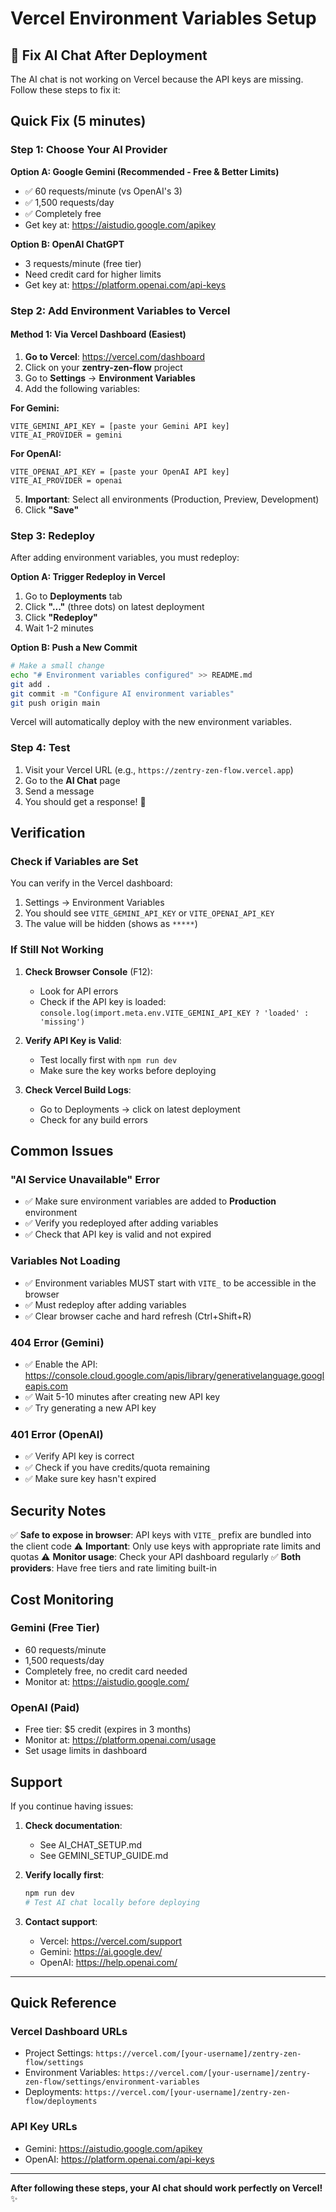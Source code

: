 # Vercel Environment Variables Setup

## 🔑 Fix AI Chat After Deployment

The AI chat is not working on Vercel because the API keys are missing. Follow these steps to fix it:

## Quick Fix (5 minutes)

### Step 1: Choose Your AI Provider

**Option A: Google Gemini (Recommended - Free & Better Limits)**
- ✅ 60 requests/minute (vs OpenAI's 3)
- ✅ 1,500 requests/day
- ✅ Completely free
- Get key at: https://aistudio.google.com/apikey

**Option B: OpenAI ChatGPT**
- 3 requests/minute (free tier)
- Need credit card for higher limits
- Get key at: https://platform.openai.com/api-keys

### Step 2: Add Environment Variables to Vercel

#### Method 1: Via Vercel Dashboard (Easiest)

1. **Go to Vercel**: https://vercel.com/dashboard
2. Click on your **zentry-zen-flow** project
3. Go to **Settings** → **Environment Variables**
4. Add the following variables:

**For Gemini:**
```
VITE_GEMINI_API_KEY = [paste your Gemini API key]
VITE_AI_PROVIDER = gemini
```

**For OpenAI:**
```
VITE_OPENAI_API_KEY = [paste your OpenAI API key]
VITE_AI_PROVIDER = openai
```

5. **Important**: Select all environments (Production, Preview, Development)
6. Click **"Save"**

### Step 3: Redeploy

After adding environment variables, you must redeploy:

**Option A: Trigger Redeploy in Vercel**
1. Go to **Deployments** tab
2. Click **"..."** (three dots) on latest deployment
3. Click **"Redeploy"**
4. Wait 1-2 minutes

**Option B: Push a New Commit**
```bash
# Make a small change
echo "# Environment variables configured" >> README.md
git add .
git commit -m "Configure AI environment variables"
git push origin main
```

Vercel will automatically deploy with the new environment variables.

### Step 4: Test

1. Visit your Vercel URL (e.g., `https://zentry-zen-flow.vercel.app`)
2. Go to the **AI Chat** page
3. Send a message
4. You should get a response! 🎉

## Verification

### Check if Variables are Set

You can verify in the Vercel dashboard:
1. Settings → Environment Variables
2. You should see `VITE_GEMINI_API_KEY` or `VITE_OPENAI_API_KEY`
3. The value will be hidden (shows as `*****`)

### If Still Not Working

1. **Check Browser Console** (F12):
   - Look for API errors
   - Check if the API key is loaded: `console.log(import.meta.env.VITE_GEMINI_API_KEY ? 'loaded' : 'missing')`

2. **Verify API Key is Valid**:
   - Test locally first with `npm run dev`
   - Make sure the key works before deploying

3. **Check Vercel Build Logs**:
   - Go to Deployments → click on latest deployment
   - Check for any build errors

## Common Issues

### "AI Service Unavailable" Error
- ✅ Make sure environment variables are added to **Production** environment
- ✅ Verify you redeployed after adding variables
- ✅ Check that API key is valid and not expired

### Variables Not Loading
- ✅ Environment variables MUST start with `VITE_` to be accessible in the browser
- ✅ Must redeploy after adding variables
- ✅ Clear browser cache and hard refresh (Ctrl+Shift+R)

### 404 Error (Gemini)
- ✅ Enable the API: https://console.cloud.google.com/apis/library/generativelanguage.googleapis.com
- ✅ Wait 5-10 minutes after creating new API key
- ✅ Try generating a new API key

### 401 Error (OpenAI)
- ✅ Verify API key is correct
- ✅ Check if you have credits/quota remaining
- ✅ Make sure key hasn't expired

## Security Notes

✅ **Safe to expose in browser**: API keys with `VITE_` prefix are bundled into the client code
⚠️ **Important**: Only use keys with appropriate rate limits and quotas
⚠️ **Monitor usage**: Check your API dashboard regularly
✅ **Both providers**: Have free tiers and rate limiting built-in

## Cost Monitoring

### Gemini (Free Tier)
- 60 requests/minute
- 1,500 requests/day
- Completely free, no credit card needed
- Monitor at: https://aistudio.google.com/

### OpenAI (Paid)
- Free tier: $5 credit (expires in 3 months)
- Monitor at: https://platform.openai.com/usage
- Set usage limits in dashboard

## Support

If you continue having issues:

1. **Check documentation**:
   - See AI_CHAT_SETUP.md
   - See GEMINI_SETUP_GUIDE.md

2. **Verify locally first**:
   ```bash
   npm run dev
   # Test AI chat locally before deploying
   ```

3. **Contact support**:
   - Vercel: https://vercel.com/support
   - Gemini: https://ai.google.dev/
   - OpenAI: https://help.openai.com/

---

## Quick Reference

### Vercel Dashboard URLs
- Project Settings: `https://vercel.com/[your-username]/zentry-zen-flow/settings`
- Environment Variables: `https://vercel.com/[your-username]/zentry-zen-flow/settings/environment-variables`
- Deployments: `https://vercel.com/[your-username]/zentry-zen-flow/deployments`

### API Key URLs
- Gemini: https://aistudio.google.com/apikey
- OpenAI: https://platform.openai.com/api-keys

---

**After following these steps, your AI chat should work perfectly on Vercel!** ✨
